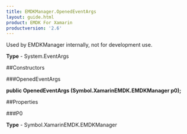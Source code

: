 ```yaml
---
title: EMDKManager.OpenedEventArgs
layout: guide.html
product: EMDK For Xamarin 
productversion: '2.6' 
---
```

Used by EMDKManager internally, not for development use.

**Type** - System.EventArgs

##Constructors

###OpenedEventArgs

**public OpenedEventArgs (Symbol.XamarinEMDK.EMDKManager p0);**


        

##Properties

###P0

        

**Type** - Symbol.XamarinEMDK.EMDKManager
